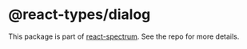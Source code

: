 # @react-types/dialog

This package is part of [react-spectrum](https://gitlab.com/watheia/spectrum). See the repo for more details.
